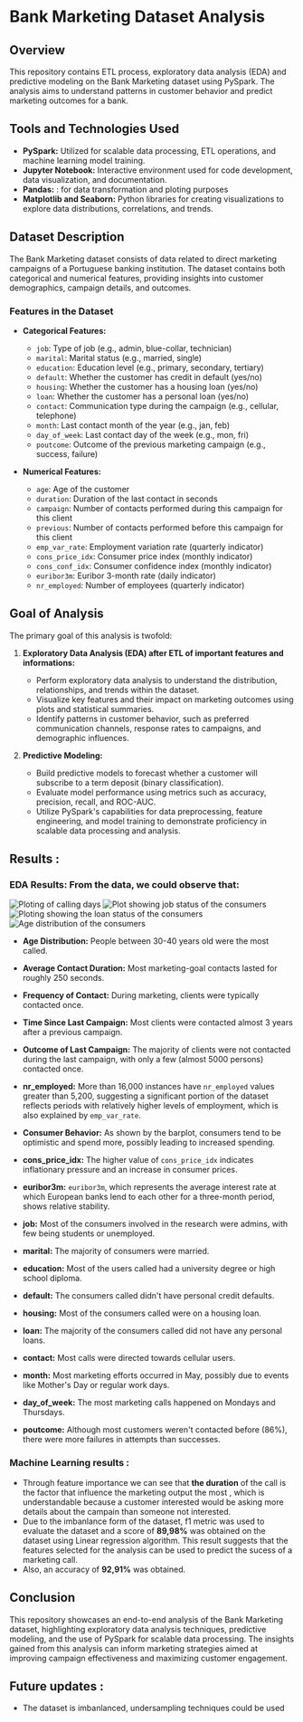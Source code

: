 # Bank Marketing Dataset Analysis

## Overview

This repository contains ETL process, exploratory data analysis (EDA) and predictive modeling on the Bank Marketing dataset using PySpark. 
The analysis aims to understand patterns in customer behavior and predict marketing outcomes for a bank.

## Tools and Technologies Used

- **PySpark:** Utilized for scalable data processing, ETL operations, and machine learning model training.
- **Jupyter Notebook:** Interactive environment used for code development, data visualization, and documentation.
- **Pandas:** : for data transformation and ploting purposes
- **Matplotlib and Seaborn:** Python libraries for creating visualizations to explore data distributions, correlations, and trends.

## Dataset Description

The Bank Marketing dataset consists of data related to direct marketing campaigns of a Portuguese banking institution. The dataset contains both categorical and numerical features, providing insights into customer demographics, campaign details, and outcomes.


### Features in the Dataset

- **Categorical Features:**
  - `job`: Type of job (e.g., admin, blue-collar, technician)
  - `marital`: Marital status (e.g., married, single)
  - `education`: Education level (e.g., primary, secondary, tertiary)
  - `default`: Whether the customer has credit in default (yes/no)
  - `housing`: Whether the customer has a housing loan (yes/no)
  - `loan`: Whether the customer has a personal loan (yes/no)
  - `contact`: Communication type during the campaign (e.g., cellular, telephone)
  - `month`: Last contact month of the year (e.g., jan, feb)
  - `day_of_week`: Last contact day of the week (e.g., mon, fri)
  - `poutcome`: Outcome of the previous marketing campaign (e.g., success, failure)

- **Numerical Features:**
  - `age`: Age of the customer
  - `duration`: Duration of the last contact in seconds
  - `campaign`: Number of contacts performed during this campaign for this client
  - `previous`: Number of contacts performed before this campaign for this client
  - `emp_var_rate`: Employment variation rate (quarterly indicator)
  - `cons_price_idx`: Consumer price index (monthly indicator)
  - `cons_conf_idx`: Consumer confidence index (monthly indicator)
  - `euribor3m`: Euribor 3-month rate (daily indicator)
  - `nr_employed`: Number of employees (quarterly indicator)

## Goal of Analysis

The primary goal of this analysis is twofold:

1. **Exploratory Data Analysis (EDA) after ETL of important features and informations:**
   - Perform exploratory data analysis to understand the distribution, relationships, and trends within the dataset.
   - Visualize key features and their impact on marketing outcomes using plots and statistical summaries.
   - Identify patterns in customer behavior, such as preferred communication channels, response rates to campaigns, and demographic influences.

2. **Predictive Modeling:**
   - Build predictive models to forecast whether a customer will subscribe to a term deposit (binary classification).
   - Evaluate model performance using metrics such as accuracy, precision, recall, and ROC-AUC.
   - Utilize PySpark's capabilities for data preprocessing, feature engineering, and model training to demonstrate proficiency in scalable data processing and analysis.

## Results : 

  ### EDA Results: From the data, we could observe that:
  ![Ploting of calling days ](https://github.com/Stone58/banking_marketing/blob/main/plots/marketing_call_days.png)
  ![Plot showing job status of the consumers ](https://github.com/Stone58/banking_marketing/blob/main/plots/job_status_of_consumer_called.png)
  ![Ploting showing the loan status of the consumers ](https://github.com/Stone58/banking_marketing/blob/main/plots/consumer_and_their_loan_status.png)
  ![Age distribution of the consumers ](https://github.com/Stone58/banking_marketing/blob/main/plots/age%20distribution%20of%20the%20called%20consumers.png)
  
  - **Age Distribution:** People between 30-40 years old were the most called.
  - **Average Contact Duration:** Most marketing-goal contacts lasted for roughly 250 seconds.
  - **Frequency of Contact:** During marketing, clients were typically contacted once.
  - **Time Since Last Campaign:** Most clients were contacted almost 3 years after a previous campaign.
  - **Outcome of Last Campaign:** The majority of clients were not contacted during the last campaign, with only a few (almost 5000 persons) contacted once.
  - **nr_employed:** More than 16,000 instances have `nr_employed` values greater than 5,200, suggesting a significant portion of the dataset reflects periods with relatively higher levels of employment, which is also explained by `emp_var_rate`.
  - **Consumer Behavior:** As shown by the barplot, consumers tend to be optimistic and spend more, possibly leading to increased spending.
  - **cons_price_idx:** The higher value of `cons_price_idx` indicates inflationary pressure and an increase in consumer prices.
  - **euribor3m:** `euribor3m`, which represents the average interest rate at which European banks lend to each other for a three-month period, shows relative stability.

  - **job:** Most of the consumers involved in the research were admins, with few being students or unemployed.
  - **marital:** The majority of consumers were married.
  - **education:** Most of the users called had a university degree or high school diploma.
  - **default:** The consumers called didn't have personal credit defaults.
  - **housing:** Most of the consumers called were on a housing loan.
  - **loan:** The majority of the consumers called did not have any personal loans.
  - **contact:** Most calls were directed towards cellular users.
  - **month:** Most marketing efforts occurred in May, possibly due to events like Mother's Day or regular work days.
  - **day_of_week:** The most marketing calls happened on Mondays and Thursdays.
  - **poutcome:** Although most customers weren't contacted before (86%), there were more failures in attempts than successes.

### Machine Learning results : 
  - Through feature importance we can see that **the duration** of the call is the factor that influence the marketing output the most , which is understandable because a customer interested would be asking more details about the campain than someone not interested. 
  - Due to the imbanlance form of the dataset, f1 metric was used to evaluate the dataset and a score of **89,98%** was obtained on the dataset using Linear regression algorithm. This result suggests that the features selected for the analysis can be used to predict the sucess of a marketing call.
  - Also, an accuracy of **92,91%** was obtained.
    
## Conclusion
This repository showcases an end-to-end analysis of the Bank Marketing dataset, highlighting exploratory data analysis techniques, predictive modeling, and the use of PySpark for scalable data processing. 
The insights gained from this analysis can inform marketing strategies aimed at improving campaign effectiveness and maximizing customer engagement.

## Future updates : 
  - The dataset is imbanlanced, undersampling techniques could be used 

